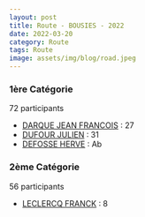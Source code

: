 ```yaml
---
layout: post
title: Route - BOUSIES - 2022
date: 2022-03-20
category: Route
tags: Route
image: assets/img/blog/road.jpeg
---
```


### 1ère Catégorie
72 participants
- [DARQUE JEAN FRANCOIS](https://teamspecializedlille.github.io/works/darquejeanfrancois) : 27
- [DUFOUR JULIEN](https://teamspecializedlille.github.io/works/dufourjulien) : 31
- [DEFOSSE HERVE](https://teamspecializedlille.github.io/works/defosseherve) : Ab

### 2ème Catégorie
56 participants
- [LECLERCQ FRANCK](https://teamspecializedlille.github.io/works/leclercqfranck) : 8
